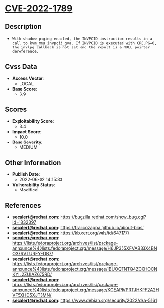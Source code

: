 
# [CVE-2022-1789](https://bugzilla.redhat.com/show_bug.cgi?id=1832397)

## Description

- `With shadow paging enabled, the INVPCID instruction results in a call to kvm_mmu_invpcid_gva. If INVPCID is executed with CR0.PG=0, the invlpg callback is not set and the result is a NULL pointer dereference.`

## Cvss Data

- **Access Vector**:
  - LOCAL
- **Base Score**:
  - 6.9

## Scores

- **Exploitability Score**:
  - 3.4
- **Impact Score**:
  - 10.0
- **Base Severity**:
  - MEDIUM

## Other Information

- **Publish Date**:
  - 2022-06-02 14:15:33
- **Vulnerability Status**:
  - Modified

## References

- **secalert@redhat.com**: https://bugzilla.redhat.com/show_bug.cgi?id=1832397
- **secalert@redhat.com**: https://francozappa.github.io/about-bias/
- **secalert@redhat.com**: https://kb.cert.org/vuls/id/647177/
- **secalert@redhat.com**: https://lists.fedoraproject.org/archives/list/package-announce%40lists.fedoraproject.org/message/H6JP355XFVAB33X4BNO3ERVTURFYEDB7/
- **secalert@redhat.com**: https://lists.fedoraproject.org/archives/list/package-announce%40lists.fedoraproject.org/message/IBUOQTNTQ4ZCXHOCNKYIL2ZUIAZ675RD/
- **secalert@redhat.com**: https://lists.fedoraproject.org/archives/list/package-announce%40lists.fedoraproject.org/message/KCEAPIVPRTJHKPF2A2HVF5XHD5XJT3MN/
- **secalert@redhat.com**: https://www.debian.org/security/2022/dsa-5161
